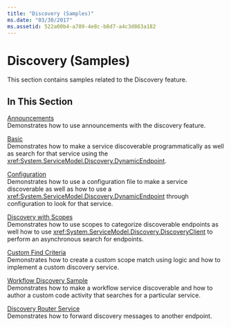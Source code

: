 ```yaml
---
title: "Discovery (Samples)"
ms.date: "03/30/2017"
ms.assetid: 522a00b4-a789-4e8c-b8d7-a4c3d863a182
---
```

# Discovery (Samples)

This section contains samples related to the Discovery feature.  
  
## In This Section  

 [Announcements](announcements-sample.md)  
 Demonstrates how to use announcements with the discovery feature.  
  
 [Basic](basic-sample.md)  
 Demonstrates how to make a service discoverable programmatically as well as search for that service using the <xref:System.ServiceModel.Discovery.DynamicEndpoint>.  
  
 [Configuration](configuration-sample.md)  
 Demonstrates how to use a configuration file to make a service discoverable as well as how to use a <xref:System.ServiceModel.Discovery.DynamicEndpoint> through configuration to look for that service.  
  
 [Discovery with Scopes](discovery-with-scopes-sample.md)  
 Demonstrates how to use scopes to categorize discoverable endpoints as well how to use <xref:System.ServiceModel.Discovery.DiscoveryClient> to perform an asynchronous search for endpoints.  
  
 [Custom Find Criteria](custom-find-criteria.md)  
 Demonstrates how to create a custom scope match using logic and how to implement a custom discovery service.  
  
 [Workflow Discovery Sample](workflow-discovery-sample.md)  
 Demonstrates how to make a workflow service discoverable and how to author a custom code activity that searches for a particular service.  
  
 [Discovery Router Service](discovery-router-service.md)  
 Demonstrates how to forward discovery messages to another endpoint.
